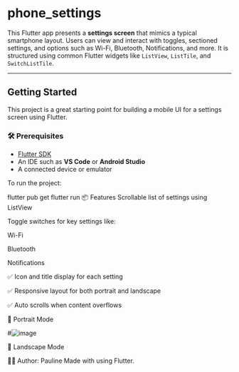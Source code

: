 #  phone_settings

This Flutter app presents a **settings screen** that mimics a typical smartphone layout. Users can view and interact with toggles, sectioned settings, and options such as Wi-Fi, Bluetooth, Notifications, and more. It is structured using common Flutter widgets like `ListView`, `ListTile`, and `SwitchListTile`.

---

##  Getting Started

This project is a great starting point for building a mobile UI for a settings screen using Flutter.

### 🛠 Prerequisites

- [Flutter SDK](https://flutter.dev/docs/get-started/install)
- An IDE such as **VS Code** or **Android Studio**
- A connected device or emulator

To run the project:

flutter pub get
flutter run
📦 Features
  Scrollable list of settings using ListView

  Toggle switches for key settings like:

  Wi-Fi

  Bluetooth

   Notifications

✅ Icon and title display for each setting

✅ Responsive layout for both portrait and landscape

✅ Auto scrolls when content overflows


📱 Portrait Mode

 #![image](https://github.com/user-attachments/assets/3a6422a1-bdc1-493b-a4b0-6fe925cd8a53)


📱 Landscape Mode





🧑‍💻 Author: Pauline
Made with  using Flutter.







